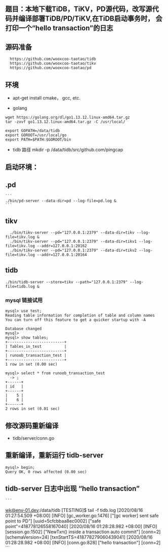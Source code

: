 
## 题目：本地下载TiDB，TiKV，PD源代码，改写源代码并编译部署TiDB/PD/TiKV,在TiDB启动事务时， 会打印一个“hello transaction”的日志

## 源码准备
 ```
   https://github.com/wooxcoo-taotao/tidb
   https://github.com/wooxcoo-taotao/tikv
   https://github.com/wooxcoo-taotao/pd
 ```
## 环境
  * apt-get install  cmake， gcc, etc.
  
  * golang
  ```
  wget https://golang.org/dl/go1.13.12.linux-amd64.tar.gz
  tar -zxvf go1.13.12.linux-amd64.tar.gz -C /usr/local/
  
  export GOPATH=/data/tidb 
  export GOROOT=/usr/local/go
  export PATH=$PATH:$GOROOT/bin
  ```
  
  * tidb 路径
  mkdir -p /data/tidb/src/github.com/pingcap
  
## 启动环境：
   
## .pd 
    ```
    ./bin/pd-server --data-dir=pd --log-file=pd.log &
    ```
## tikv
  ```
    ./bin/tikv-server --pd="127.0.0.1:2379" --data-dir=tikv --log-file=tikv.log &
    ./bin/tikv-server --pd="127.0.0.1:2379" --data-dir=tikv1 --log-file=tikv.log --addr=127.0.0.1:20162 
    ./bin/tikv-server --pd="127.0.0.1:2379" --data-dir=tikv2 --log-file=tikv.log --addr=127.0.0.1:20164
   ```
## tidb
   ```
   ./bin/tidb-server --store=tikv --path="127.0.0.1:2379" --log-file=tidb.log &
   ```
   
 ### mysql 链接试用
  ```
mysql> use test;
Reading table information for completion of table and column names
You can turn off this feature to get a quicker startup with -A

Database changed
mysql>
mysql> show tables;
+-------------------------+
| Tables_in_test          |
+-------------------------+
| runoob_transaction_test |
+-------------------------+
1 row in set (0.00 sec)

mysql> select * from runoob_transaction_test
    -> ;
+------+
| id   |
+------+
|    5 |
|    6 |
+------+
2 rows in set (0.01 sec)
 ```
 
## 修改源码重新编译
  * tidb/server/conn.go      
## 重新编译，重新运行 tidb-server
 ```
mysql> begin;
Query OK, 0 rows affected (0.00 sec)

 ```
## tidb-server 日志中出现 “hello transaction”
    ```
   wk@env-01.dev:/data/tidb [TESTING]$ tail -f tidb.log
     [2020/08/16 01:27:54.509 +08:00] [INFO] [gc_worker.go:1476] ["[gc worker] sent safe point to PD"] [uuid=5cfcbbaa8ec0002] ["safe point"=418778126558167040]
     [2020/08/16 01:28:28.982 +08:00] [INFO] [session.go:1502] ["NewTxn() inside a transaction auto commit"] [conn=2] [schemaVersion=24] [txnStartTS=418778279060439041]
     [2020/08/16 01:28:28.982 +08:00] [INFO] [conn.go:828] ["hello transaction"] [conn=2]
    ```
  
